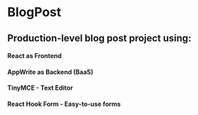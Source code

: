 # BlogPost
## Production-level blog post project using:
#### React as Frontend
#### AppWrite as Backend (BaaS)
#### TinyMCE - Text Editor
#### React Hook Form - Easy-to-use forms

